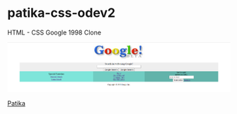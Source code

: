 # patika-css-odev2

HTML - CSS Google 1998 Clone

![preview](preview.png)

[Patika](https://academy.patika.dev/tr/@alpk)